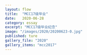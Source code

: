 ```yaml
---
layout: flow
title:  "MCC17级毕业"
date:   2020-06-28
category: essay
excerpt: "MCC17级毕业纪念"
image: "/images/2020/20200623-0.jpg"
published: ture
gallery_file: "2020"
gallery_items: "mcc2017"
---
```


<!-- {% assign gallery  = site.data.images[page.gallery_file][page.gallery_items] %}
<div class="card-columns">
    {% for img in gallery["imgs"] %}
    <div class="card">
        <img class="card-img-top" src="{{gallery['root']}}{{ img[1] }}" />
    </div>
    {% endfor %}
</div> -->




